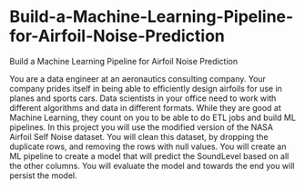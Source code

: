# Build-a-Machine-Learning-Pipeline-for-Airfoil-Noise-Prediction
Build a Machine Learning Pipeline for Airfoil Noise Prediction


You are a data engineer at an aeronautics consulting company. Your company prides itself in being able to efficiently design airfoils for use in planes and sports cars. Data scientists in your office need to work with different algorithms and data in different formats. While they are good at Machine Learning, they count on you to be able to do ETL jobs and build ML pipelines. In this project you will use the modified version of the NASA Airfoil Self Noise dataset. You will clean this dataset, by dropping the duplicate rows, and removing the rows with null values. You will create an ML pipeline to create a model that will predict the SoundLevel based on all the other columns. You will evaluate the model and towards the end you will persist the model.
